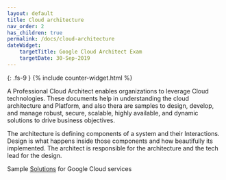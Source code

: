 ```yaml
---
layout: default
title: Cloud architecture
nav_order: 2
has_children: true
permalink: /docs/cloud-architecture
dateWidget:
    targetTitle: Google Cloud Architect Exam
    targetDate: 30-Sep-2019
---
```

{: .fs-9 }
{% include counter-widget.html %}

A Professional Cloud Architect enables organizations to leverage Cloud technologies. These documents help in understanding the cloud architecture and Platform, and also thera are samples to design, develop, and manage robust, secure, scalable, highly available, and dynamic solutions to drive business objectives.

The architecture is defining components of a system and their Interactions. Design is what happens inside those components and how beautifully its implemented. The architect is responsible for the architecture and the tech lead for the design.

Sample [Solutions](https://cloud.google.com/solutions/) for Google Cloud services 


